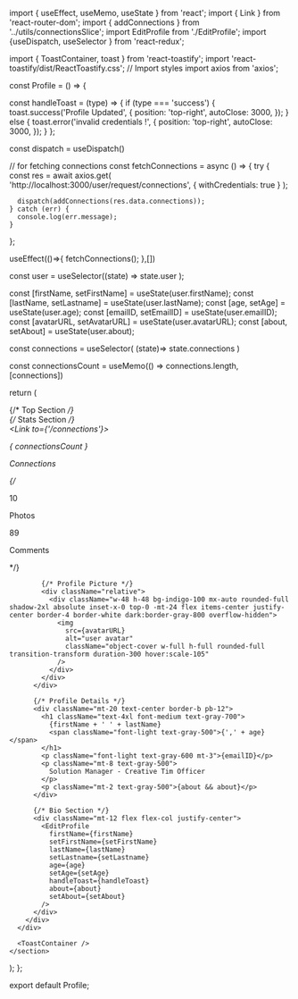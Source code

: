 import { useEffect, useMemo, useState  } from 'react';
import { Link } from 'react-router-dom';
import { addConnections } from '../utils/connectionsSlice';
import EditProfile from './EditProfile';
import {useDispatch, useSelector } from 'react-redux';

import { ToastContainer, toast } from 'react-toastify';
import 'react-toastify/dist/ReactToastify.css'; // Import styles
import axios from 'axios';


const Profile = () => {

  const handleToast = (type) => {
    if (type === 'success') {
      toast.success('Profile Updated', {
        position: 'top-right',
        autoClose: 3000,
      });
    } else {
      toast.error('invalid credentials !', {
        position: 'top-right',
        autoClose: 3000,
      });
    }
  };

  const dispatch = useDispatch()

  // for fetching connections
  const fetchConnections = async () => {
    try {
      const res = await axios.get(
        'http://localhost:3000/user/request/connections',
        { withCredentials: true }
      );

      dispatch(addConnections(res.data.connections));
    } catch (err) {
      console.log(err.message);
    }
  };

  useEffect(()=>{
    fetchConnections();
  },[])

  const user = useSelector((state) => state.user );

  const [firstName, setFirstName] = useState(user.firstName);
  const [lastName, setLastname] = useState(user.lastName);
  const [age, setAge] = useState(user.age);
  const [emailID, setEmailID] = useState(user.emailID);
  const [avatarURL, setAvatarURL] = useState(user.avatarURL);
  const [about, setAbout] = useState(user.about);

  const connections = useSelector( (state)=> state.connections )

  const connectionsCount = useMemo(() => connections.length, [connections])

  return (
    <section className="min-h-screen flex justify-center items-center">
      <div className="p-16 lg:max-w-6xl md:max-w-5xl sm:max-w-4xl">
        <div className="p-8 bg-white shadow-lg rounded-lg mt-24">
          {/* Top Section */}
          <div className="grid grid-cols-1 md:grid-cols-2">
            {/* Stats Section */}
            <div className="grid grid-cols-3 text-center order-last md:order-first mt-32 md:mt-0">
              <div>
                <Link to={'/connections'}>
                  <p className="font-bold text-gray-700 text-xl">{ connectionsCount }</p>
                  <p className="text-gray-400">Connections</p>
                </Link>
              </div>
              {/* <div>
                <p className="font-bold text-gray-700 text-xl">10</p>
                <p className="text-gray-400">Photos</p>
              </div>
              <div>
                <p className="font-bold text-gray-700 text-xl">89</p>
                <p className="text-gray-400">Comments</p>
              </div> */}
            </div>

            {/* Profile Picture */}
            <div className="relative">
              <div className="w-48 h-48 bg-indigo-100 mx-auto rounded-full shadow-2xl absolute inset-x-0 top-0 -mt-24 flex items-center justify-center border-4 border-white dark:border-gray-800 overflow-hidden">
                <img
                  src={avatarURL}
                  alt="user avatar"
                  className="object-cover w-full h-full rounded-full transition-transform duration-300 hover:scale-105"
                />
              </div>
            </div>
          </div>

          {/* Profile Details */}
          <div className="mt-20 text-center border-b pb-12">
            <h1 className="text-4xl font-medium text-gray-700">
              {firstName + ' ' + lastName}
              <span className="font-light text-gray-500">{',' + age}</span>
            </h1>
            <p className="font-light text-gray-600 mt-3">{emailID}</p>
            <p className="mt-8 text-gray-500">
              Solution Manager - Creative Tim Officer
            </p>
            <p className="mt-2 text-gray-500">{about && about}</p>
          </div>

          {/* Bio Section */}
          <div className="mt-12 flex flex-col justify-center">
            <EditProfile
              firstName={firstName}
              setFirstName={setFirstName}
              lastName={lastName}
              setLastname={setLastname}
              age={age}
              setAge={setAge}
              handleToast={handleToast}
              about={about}
              setAbout={setAbout}
            />
          </div>
        </div>
      </div>

      <ToastContainer />
    </section>
  );
};

export default Profile;
